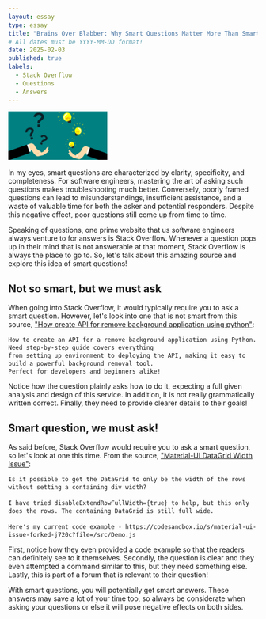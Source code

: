 ```yaml
---
layout: essay
type: essay
title: "Brains Over Blabber: Why Smart Questions Matter More Than Smart Answers"
# All dates must be YYYY-MM-DD format!
date: 2025-02-03
published: true
labels:
  - Stack Overflow
  - Questions
  - Answers
---
```


<img width="200px" class="rounded float-start pe-4" src="../img/Smart-Answers-to-the-21-Most-Common-Interview-Questions-in-2021-2.png">

In my eyes, smart questions are characterized by clarity, specificity, and completeness. For software engineers, mastering the art of asking such questions makes troubleshooting much better. Conversely, poorly framed questions can lead to misunderstandings, insufficient assistance, and a waste of valuable time for both the asker and potential responders. Despite this negative effect, poor questions still come up from time to time. 

Speaking of questions, one prime website that us software engineers always venture to for answers is Stack Overflow. Whenever a question pops up in their mind that is not answerable at that moment, Stack Overflow is always the place to go to. So, let's talk about this amazing source and explore this idea of smart questions!

## Not so smart, but we must ask

When going into Stack Overflow, it would typically require you to ask a smart question. However, let's look into one that is not smart from this source, ["How create API for remove background application using python"]([http://techfolios.github.io](https://stackoverflow.com/questions/79399913/how-create-api-for-remove-background-application-using-python)):

```
How to create an API for a remove background application using Python. Need step-by-step guide covers everything
from setting up environment to deploying the API, making it easy to build a powerful background removal tool.
Perfect for developers and beginners alike!
```

Notice how the question plainly asks how to do it, expecting a full given analysis and design of this service. In addition, it is not really grammatically written correct. Finally, they need to provide clearer details to their goals!

## Smart question, we must ask!

As said before, Stack Overflow would require you to ask a smart question, so let's look at one this time. From the source, ["Material-UI DataGrid Width Issue"](https://stackoverflow.com/questions/66590896/material-ui-datagrid-width-issue):

```
Is it possible to get the DataGrid to only be the width of the rows without setting a containing div width?

I have tried disableExtendRowFullWidth={true} to help, but this only does the rows. The containing DataGrid is still full wide.

Here's my current code example - https://codesandbox.io/s/material-ui-issue-forked-j720c?file=/src/Demo.js
```

First, notice how they even provided a code example so that the readers can definitely see to it themselves. Secondly, the question is clear and they even attempted a command similar to this, but they need something else. Lastly, this is part of a forum that is relevant to their question!

With smart questions, you will potentially get smart answers. These answers may save a lot of your time too, so always be considerate when asking your questions or else it will pose negative effects on both sides. 

